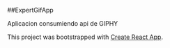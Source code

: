 ##ExpertGifApp

Aplicacion consumiendo api de GIPHY

This project was bootstrapped with [Create React App](https://github.com/facebook/create-react-app).
